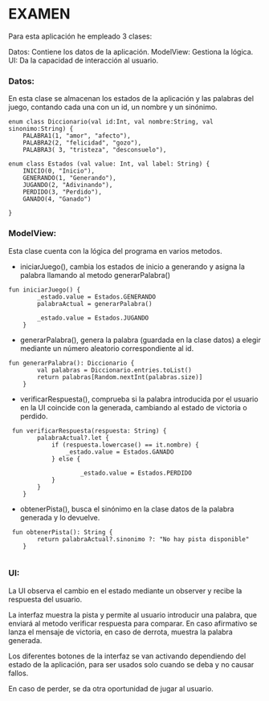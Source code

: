 # EXAMEN 

Para esta aplicación he empleado 3 clases:

Datos: Contiene los datos de la aplicación.
ModelView: Gestiona la lógica.
UI: Da la capacidad de interacción al usuario.

### Datos: 

En esta clase se almacenan los estados de la aplicación y las palabras del juego, contando cada una con un id, un nombre y un sinónimo.

```
enum class Diccionario(val id:Int, val nombre:String, val sinonimo:String) {
    PALABRA1(1, "amor", "afecto"),
    PALABRA2(2, "felicidad", "gozo"),
    PALABRA3( 3, "tristeza", "desconsuelo"),
```

```
enum class Estados (val value: Int, val label: String) {
    INICIO(0, "Inicio"),
    GENERANDO(1, "Generando"),
    JUGANDO(2, "Adivinando"),
    PERDIDO(3, "Perdido"),
    GANADO(4, "Ganado")

}
```



### ModelView:

Esta clase cuenta con la lógica del programa en varios metodos.

- iniciarJuego(), cambia los estados de inicio a generando y asigna la palabra llamando al metodo generarPalabra()

```
fun iniciarJuego() {
        _estado.value = Estados.GENERANDO
        palabraActual = generarPalabra()

        _estado.value = Estados.JUGANDO
    }
```

- generarPalabra(), genera la palabra (guardada en la clase datos) a elegir mediante un número aleatorio correspondiente al id.
```
fun generarPalabra(): Diccionario {
        val palabras = Diccionario.entries.toList()
        return palabras[Random.nextInt(palabras.size)]
    }
```

- verificarRespuesta(), comprueba si la palabra introducida por el usuario en la UI coincide con la generada, cambiando al estado de victoria o perdido.

```
 fun verificarRespuesta(respuesta: String) {
        palabraActual?.let {
            if (respuesta.lowercase() == it.nombre) {
                _estado.value = Estados.GANADO
            } else {

                    _estado.value = Estados.PERDIDO
            }
        }
    }
```

- obtenerPista(), busca el sinónimo en la clase datos de la palabra generada y lo devuelve.

```
 fun obtenerPista(): String {
        return palabraActual?.sinonimo ?: "No hay pista disponible"
    }
    
```


### UI:

La UI observa el cambio en el estado mediante un observer y recibe la respuesta del usuario.

La interfaz muestra la pista y permite al usuario introducir una palabra, que enviará al metodo verificar respuesta para comparar. En caso afirmativo se lanza el mensaje de victoria, en caso de derrota, muestra la palabra generada.

Los diferentes botones de la interfaz se van activando dependiendo del estado de la aplicación, para ser usados solo cuando se deba y no causar fallos.

En caso de perder, se da otra oportunidad de jugar al usuario.
